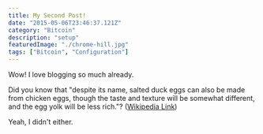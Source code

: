 ```yaml
---
title: My Second Post!
date: "2015-05-06T23:46:37.121Z"
category: "Bitcoin"
description: "setup"
featuredImage: "./chrome-hill.jpg"
tags: ["Bitcoin", "Configuration"]
---
```


Wow! I love blogging so much already.

Did you know that "despite its name, salted duck eggs can also be made from
chicken eggs, though the taste and texture will be somewhat different, and the
egg yolk will be less rich."?
([Wikipedia Link](http://en.wikipedia.org/wiki/Salted_duck_egg))

Yeah, I didn't either.
